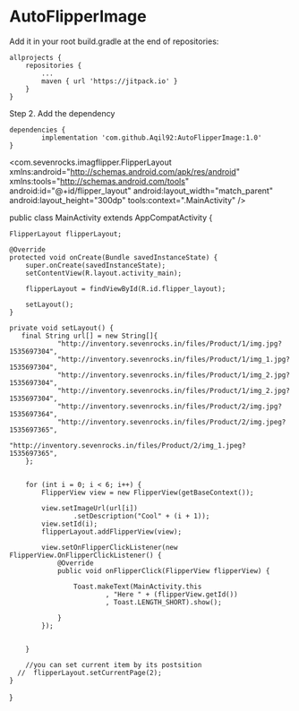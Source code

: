 # AutoFlipperImage

Add it in your root build.gradle at the end of repositories:

	allprojects {
		repositories {
			...
			maven { url 'https://jitpack.io' }
		}
	}
Step 2. Add the dependency

	dependencies {
	        implementation 'com.github.Aqil92:AutoFlipperImage:1.0'
	}
  
  <?xml version="1.0" encoding="utf-8"?>
<com.sevenrocks.imagflipper.FlipperLayout xmlns:android="http://schemas.android.com/apk/res/android"
    xmlns:tools="http://schemas.android.com/tools"
    android:id="@+id/flipper_layout"
    android:layout_width="match_parent"
    android:layout_height="300dp"
    tools:context=".MainActivity" />
    
    
public class MainActivity extends AppCompatActivity {

    FlipperLayout flipperLayout;

    @Override
    protected void onCreate(Bundle savedInstanceState) {
        super.onCreate(savedInstanceState);
        setContentView(R.layout.activity_main);

        flipperLayout = findViewById(R.id.flipper_layout);

        setLayout();
    }

    private void setLayout() {
       final String url[] = new String[]{
                "http://inventory.sevenrocks.in/files/Product/1/img.jpg?1535697304",
                "http://inventory.sevenrocks.in/files/Product/1/img_1.jpg?1535697304",
                "http://inventory.sevenrocks.in/files/Product/1/img_2.jpg?1535697304",
                "http://inventory.sevenrocks.in/files/Product/1/img_2.jpg?1535697304",
                "http://inventory.sevenrocks.in/files/Product/2/img.jpg?1535697364",
                "http://inventory.sevenrocks.in/files/Product/2/img.jpeg?1535697365",
                "http://inventory.sevenrocks.in/files/Product/2/img_1.jpeg?1535697365",
        };


        for (int i = 0; i < 6; i++) {
            FlipperView view = new FlipperView(getBaseContext());

            view.setImageUrl(url[i])
                    .setDescription("Cool" + (i + 1));
            view.setId(i);
            flipperLayout.addFlipperView(view);

            view.setOnFlipperClickListener(new FlipperView.OnFlipperClickListener() {
                @Override
                public void onFlipperClick(FlipperView flipperView) {

                    Toast.makeText(MainActivity.this
                            , "Here " + (flipperView.getId())
                            , Toast.LENGTH_SHORT).show();

                }
            });


        }

        //you can set current item by its postsition
      //  flipperLayout.setCurrentPage(2);
    }
}
